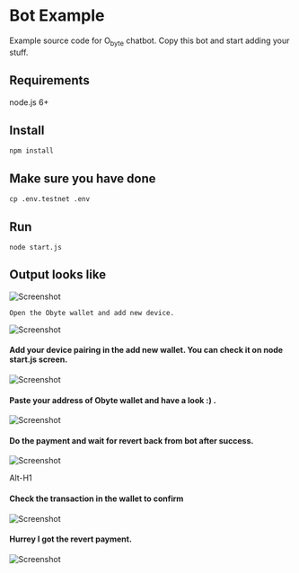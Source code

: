 # Bot Example

Example source code for O<sub>byte</sub> chatbot.  Copy this bot and start adding your stuff.

## Requirements

node.js 6+

## Install
```
npm install
```
## Make sure you have done 
```
cp .env.testnet .env
```

## Run
```
node start.js
```

## Output looks like 

![Screenshot](localhost.png)

```
Open the Obyte wallet and add new device. 
```
![Screenshot](add-device.png)

####  Add your device pairing in the add new wallet. You can check it on node start.js screen.

![Screenshot](DAG-bot.png)

#### Paste your address of Obyte wallet and have a look :) .

![Screenshot](payment_request.png)

#### Do the payment and wait for revert back from bot after success.

![Screenshot](send_transaction-amount.png)

Alt-H1

#### Check the transaction in the wallet to confirm 

![Screenshot](confirmed_transaction.png)

#### Hurrey I got the revert payment.

![Screenshot](Success.png)


